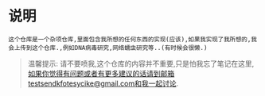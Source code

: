 # 说明
	这个仓库是一个杂项仓库,里面包含我所想的任何东西的实现(应该),如果我实现了我所想的,我会上传到这个仓库.,例如DNA病毒研究,网络蠕虫研究等..(有时候会很懒.)

> 温馨提示: 请不要喷我,这个仓库的内容并不重要,只是怕我忘了笔记在这里,如果你觉得有问题或者有更多建议的话请到邮箱testsendkfotesycike@gmail.com和我一起讨论.
